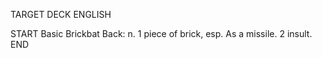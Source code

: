 TARGET DECK
ENGLISH

START
Basic
Brickbat
Back: n. 1 piece of brick, esp. As a missile. 2 insult.
END
